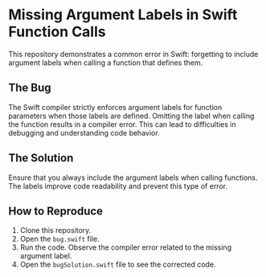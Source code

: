 # Missing Argument Labels in Swift Function Calls

This repository demonstrates a common error in Swift: forgetting to include argument labels when calling a function that defines them.

## The Bug
The Swift compiler strictly enforces argument labels for function parameters when those labels are defined.  Omitting the label when calling the function results in a compiler error.  This can lead to difficulties in debugging and understanding code behavior.

## The Solution
Ensure that you always include the argument labels when calling functions. The labels improve code readability and prevent this type of error.

## How to Reproduce
1. Clone this repository.
2. Open the `bug.swift` file. 
3. Run the code. Observe the compiler error related to the missing argument label.
4. Open the `bugSolution.swift` file to see the corrected code.